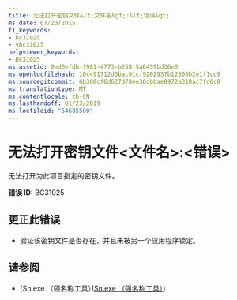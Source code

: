 ```yaml
---
title: 无法打开密钥文件&lt;文件名&gt;:&lt;错误&gt;
ms.date: 07/20/2015
f1_keywords:
- bc31025
- vbc31025
helpviewer_keywords:
- BC31025
ms.assetid: 0ed0efdb-f901-4773-b258-5a6459bd36e0
ms.openlocfilehash: 10c491712d0bac91cf9202937b12300b2e1f1cc9
ms.sourcegitcommit: 6b308cf6d627d78ee36dbbae8972a310ac7fd6c8
ms.translationtype: MT
ms.contentlocale: zh-CN
ms.lasthandoff: 01/23/2019
ms.locfileid: "54685500"
---
```

# <a name="unable-to-open-key-file-ltfilenamegt-lterrorgt"></a>无法打开密钥文件&lt;文件名&gt;:&lt;错误&gt;
无法打开为此项目指定的密钥文件。  
  
 **错误 ID:** BC31025  
  
## <a name="to-correct-this-error"></a>更正此错误  
  
-   验证该密钥文件是否存在，并且未被另一个应用程序锁定。  
  
## <a name="see-also"></a>请参阅
- [Sn.exe （强名称工具）][Sn.exe （强名称工具）](../../framework/tools/sn-exe-strong-name-tool.md))

